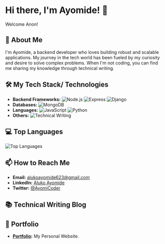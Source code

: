 # Hi there, I'm Ayomide! 👋

Welcome Anon!

## 🚀 About Me
I'm Ayomide, a backend developer who loves building robust and scalable applications. My journey in the tech world has been fueled by my curiosity and desire to solve complex problems. When I'm not coding, you can find me sharing my knowledge through technical writing.

## 🛠️ My Tech Stack/ Technologies
- **Backend Frameworks:** 
  ![Node.js](https://img.shields.io/badge/Node.js-339933?style=for-the-badge&logo=node.js&logoColor=white)
  ![Express](https://img.shields.io/badge/Express-000000?style=for-the-badge&logo=express&logoColor=white)
  ![Django](https://img.shields.io/badge/Django-092E20?style=for-the-badge&logo=django&logoColor=white)
- **Databases:** 
  ![MongoDB](https://img.shields.io/badge/MongoDB-47A248?style=for-the-badge&logo=mongodb&logoColor=white)
- **Languages:** 
  ![JavaScript](https://img.shields.io/badge/JavaScript-F7DF1E?style=for-the-badge&logo=javascript&logoColor=black)
  ![Python](https://img.shields.io/badge/Python-3776AB?style=for-the-badge&logo=python&logoColor=white)
- **Others:** 
  ![Technical Writing](https://img.shields.io/badge/Technical%20Writing-000000?style=for-the-badge&logo=read-the-docs&logoColor=white)


<!-- ## 📈 GitHub Stats
![OxAyomide's GitHub Stats](https://github-readme-stats.vercel.app/api?username=oxayomide&show_icons=true&theme=radical)-->

## 💻 Top Languages
![Top Languages](https://github-readme-stats.vercel.app/api/top-langs/?username=oxayomide&layout=compact&theme=radical)

## 📫 How to Reach Me
- **Email:** alukoayomide623@gmail.com
- **LinkedIn:** [Aluko Ayomide](https://www.linkedin.com/in/ayomide-aluko-555fdrrg)
- **Twitter:** [@AyomiCoder](https://x.com/AyomiCoder)

## 📚 Technical Writing Blog
<!-- BLOG-POST-LIST:START 
- [Hashnode](https://oxayomide.hashnode.dev)
<!-- BLOG-POST-LIST:END -->

## 📂 Portfolio
- **[Portfolio](https://aluko.vercel.app):** My Personal Website.



